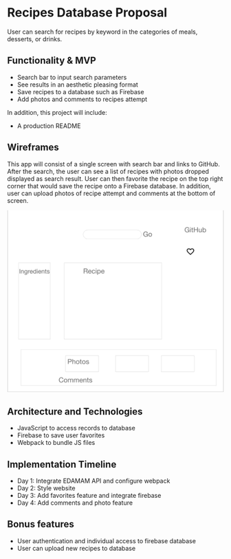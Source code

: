 # Recipes Database Proposal


User can search for recipes by keyword in the categories of meals, desserts, or drinks.  

## Functionality & MVP

* Search bar to input search parameters
* See results in an aesthetic pleasing format
* Save recipes to a database such as Firebase
* Add photos and comments to recipes attempt

In addition, this project will include: 

* A production README

## Wireframes

This app will consist of a single screen with search bar and links to GitHub. After the search, the user can see a list of recipes with photos dropped displayed as search result. User can then favorite the recipe on the top right corner that would save the recipe onto a Firebase database. In addition, user can upload photos of recipe attempt and comments at the bottom of screen. 

![Getting Started](./Recipes%20Database%20Wireframe.png)


## Architecture and Technologies

* JavaScript to access records to database 
* Firebase to save user favorites
* Webpack to bundle JS files


## Implementation Timeline

* Day 1: Integrate EDAMAM API and configure webpack
* Day 2: Style website
* Day 3: Add favorites feature and integrate firebase
* Day 4: Add comments and photo feature 

## Bonus features

* User authentication and individual access to firebase database
* User can upload new recipes to database
